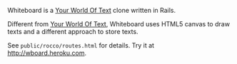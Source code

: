 Whiteboard is a [Your World Of Text][yw] clone written in Rails.

Different from [Your World Of Text][yw], Whiteboard uses HTML5 canvas to draw texts and a different approach to store texts.

See `public/rocco/routes.html` for details. Try it at <http://wboard.heroku.com>.

[yw]: http://www.yourworldoftext.com/home/


